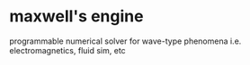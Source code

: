 # maxwell's engine
programmable numerical solver for wave-type phenomena i.e. electromagnetics, fluid sim, etc

